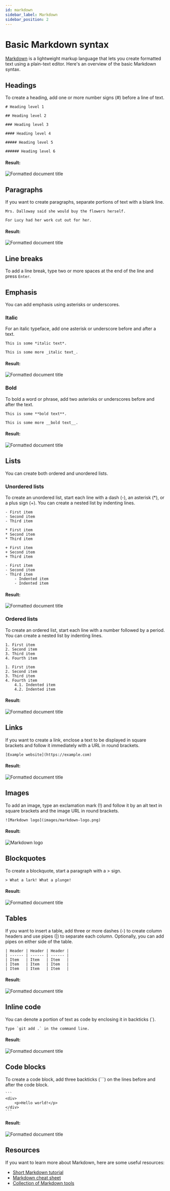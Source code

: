 ```yaml
---
id: markdown
sidebar_label: Markdown
sidebar_position: 2
---
```


Basic Markdown syntax
=====================

[Markdown](https://daringfireball.net/projects/markdown/) is a lightweight markup language that lets you create formatted text using a plain-text editor. Here's an overview of the basic Markdown syntax.

## Headings

To create a heading, add one or more number signs (#) before a line of text.

```
# Heading level 1

## Heading level 2

### Heading level 3

#### Heading level 4

##### Heading level 5

###### Heading level 6
```

#### Result:

![Formatted document title](../static/img/figures/markdown-headings.jpg)

## Paragraphs

If you want to create paragraphs, separate portions of text with a blank line.

```
Mrs. Dalloway said she would buy the flowers herself.

For Lucy had her work cut out for her.
```

#### Result:

![Formatted document title](../static/img/figures/markdown-paragraphs.jpg)

## Line breaks

To add a line break, type two or more spaces at the end of the line and press `Enter`.

## Emphasis

You can add emphasis using asterisks or underscores.

### Italic

For an italic typeface, add one asterisk or underscore before and after a text.

```
This is some *italic text*.

This is some more _italic text_.
```

#### Result:

![Formatted document title](../static/img/figures/markdown-italic.jpg)

### Bold

To bold a word or phrase, add two asterisks or underscores before and after the text.

```
This is some **bold text**.

This is some more __bold text__.
```

#### Result:

![Formatted document title](../static/img/figures/markdown-bold.jpg)

## Lists

You can create both ordered and unordered lists.

### Unordered lists

To create an unordered list, start each line with a dash (-), an asterisk (*), or a plus sign (+). You can create a nested list by indenting lines.

```
- First item
- Second item
- Third item

* First item
* Second item
* Third item

+ First item
+ Second item
+ Third item

- First item
- Second item
- Third item
    - Indented item
    - Indented item
```

#### Result:

![Formatted document title](../static/img/figures/markdown-ul.jpg)

### Ordered lists

To create an ordered list, start each line with a number followed by a period. You can create a nested list by indenting lines.

```
1. First item
2. Second item
3. Third item
4. Fourth item

1. First item
2. Second item
3. Third item
4. Fourth item
    4.1. Indented item
    4.2. Indented item
```

#### Result:

![Formatted document title](../static/img/figures/markdown-ol.jpg)

## Links

If you want to create a link, enclose a text to be displayed in square brackets and follow it immediately with a URL in round brackets.

```
[Example website](https://example.com)
```

#### Result:

![Formatted document title](../static/img/figures/markdown-link.jpg)

## Images

To add an image, type an exclamation mark (!) and follow it by an alt text in square brackets and the image URL in round brackets.

```
![Markdown logo](images/markdown-logo.png)
```

#### Result:

![Markdown logo](../static/img/figures/markdown-logo.png)

## Blockquotes

To create a blockquote, start a paragraph with a > sign.

```
> What a lark! What a plunge!
```

#### Result:

![Formatted document title](../static/img/figures/markdown-blockquote.jpg)

## Tables

If you want to insert a table, add three or more dashes (-) to create column headers and use pipes (\|) to separate each column. Optionally, you can add pipes on either side of the table.

```
| Header | Header | Header |
| ------ | ------ | ------ |
| Item   | Item   | Item   |
| Item   | Item   | Item   |
| Item   | Item   | Item   |
```

#### Result:

![Formatted document title](../static/img/figures/markdown-table.jpg)

## Inline code

You can denote a portion of text as code by enclosing it in backticks (`).

```
Type `git add .` in the command line.
```

#### Result:

![Formatted document title](../static/img/figures/markdown-inline-code.jpg)

## Code blocks

To create a code block, add three backticks (```) on the lines before and after the code block.

~~~
```
<div>
    <p>Hello world!</p>
</div>
```
~~~

#### Result:

![Formatted document title](../static/img/figures/markdown-codeblock.jpg)

## Resources

If you want to learn more about Markdown, here are some useful resources:

- [Short Markdown tutorial](https://commonmark.org/help/tutorial/index.html)
- [Markdown cheat sheet](https://guides.github.com/pdfs/markdown-cheatsheet-online.pdf)
- [Collection of Markdown tools](https://github.com/mundimark/awesome-markdown)